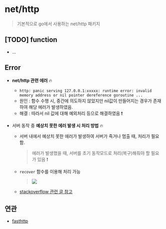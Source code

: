 # net/http 
> 기본적으로 go에서 사용하는 net/http 패키지   


## [TODO] function

+ ...


## Error
+ **net/http 관련 에러** 🔥
   + `http: panic serving 127.0.0.1:xxxxx: runtime error: invalid memory address or nil pointer dereference goroutine ...`
   + 원인 : 함수 수행 시, 중간에 의도하지 않았지만 nil값이 만들어지는 경우가 존재하여 해당 에러가 발생하였음.
   + 해결 : 따라서 nil 값에 대해 예외처리 등으로 해결하였음 ❗

+ 서버 동작 중 **예상치 못한 에러 발생 시 처리 방법** 🔥
   + 서버 내에서 예상치 못한 에러가 발생하여 서버가 죽거나 멈출 때, 처리가 필요함.
      > 에러가 발생했을 때, 서버를 초기 동작모드로 처리(복구)해줘야 할 필요가 있음 ❗

   + `recover` 함수를 이용해 처리 가능   

      > <img src="https://user-images.githubusercontent.com/72974863/150079005-dcc88574-da5c-4dc4-8c6a-087c01ed92e9.png">   

    + [stackoverflow 관련 글 참고](https://stackoverflow.com/questions/28745648/global-recover-handler-for-golang-http-panic/28746725)

## 연관
+ [fasthttp](https://github.com/sujiny-tech/TIL/blob/main/programming/Golang/fasthttp/fasthttp.md)
